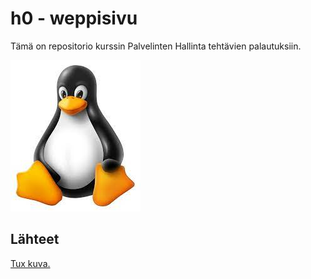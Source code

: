 # h0 - weppisivu

Tämä on repositorio kurssin Palvelinten Hallinta tehtävien palautuksiin.

![Tux](/h0/tux.jpeg)

## Lähteet

[Tux kuva.](https://commons.wikimedia.org/wiki/File:Tux_Enhanced.svg)